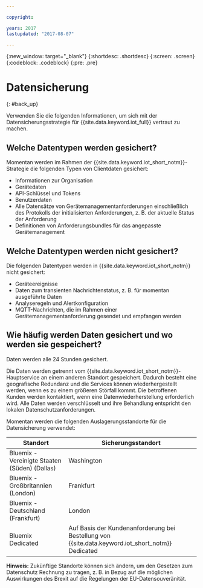```yaml
---

copyright:

years: 2017
lastupdated: "2017-08-07"

---
```


{:new_window: target="\_blank"}
{:shortdesc: .shortdesc}
{:screen: .screen}
{:codeblock: .codeblock}
{:pre: .pre}


# Datensicherung
{: #back_up}

Verwenden Sie die folgenden Informationen, um sich mit der Datensicherungsstrategie für {{site.data.keyword.iot_full}} vertraut zu machen.

## Welche Datentypen werden gesichert?

Momentan werden im Rahmen der {{site.data.keyword.iot_short_notm}}-Strategie die folgenden Typen von Clientdaten gesichert:

- Informationen zur Organisation
- Gerätedaten
- API-Schlüssel und Tokens
- Benutzerdaten
- Alle Datensätze von Gerätemanagementanforderungen einschließlich des Protokolls der initialisierten Anforderungen, z. B. der aktuelle Status der Anforderung
- Definitionen von Anforderungsbundles für das angepasste Gerätemanagement

## Welche Datentypen werden nicht gesichert?

Die folgenden Datentypen werden in {{site.data.keyword.iot_short_notm}} nicht gesichert:

- Geräteereignisse
- Daten zum transienten Nachrichtenstatus, z. B. für momentan ausgeführte Daten
- Analyseregeln und Alertkonfiguration
- MQTT-Nachrichten, die im Rahmen einer Gerätemanagementanforderung gesendet und empfangen werden

## Wie häufig werden Daten gesichert und wo werden sie gespeichert?

Daten werden alle 24 Stunden gesichert.

Die Daten werden getrennt vom {{site.data.keyword.iot_short_notm}}-Hauptservice an einem anderen Standort gespeichert. Dadurch besteht eine geografische Redundanz und die Services können wiederhergestellt werden, wenn es zu einem größeren Störfall kommt. Die betroffenen Kunden werden kontaktiert, wenn eine Datenwiederherstellung erforderlich wird. Alle Daten werden verschlüsselt und ihre Behandlung entspricht den lokalen Datenschutzanforderungen.

Momentan werden die folgenden Auslagerungsstandorte für die Datensicherung verwendet:

Standort                   | Sicherungsstandort                   
------------- | -------------
Bluemix - Vereinigte Staaten (Süden) (Dallas)| Washington
Bluemix - Großbritannien (London) | Frankfurt
Bluemix - Deutschland (Frankfurt) | London
Bluemix Dedicated | Auf Basis der Kundenanforderung bei Bestellung von {{site.data.keyword.iot_short_notm}} Dedicated

**Hinweis:** Zukünftige Standorte können sich ändern, um den Gesetzen zum Datenschutz Rechnung zu tragen, z. B. in Bezug auf die möglichen Auswirkungen des Brexit auf die Regelungen der EU-Datensouveränität.
